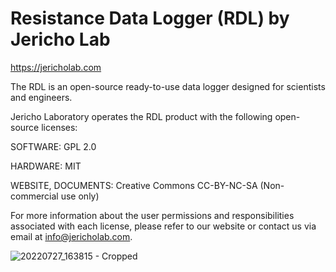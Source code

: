# Resistance Data Logger (RDL) by Jericho Lab

https://jericholab.com

The RDL is an open-source ready-to-use data logger designed for scientists and engineers.

Jericho Laboratory operates the RDL product with the following open-source licenses:

SOFTWARE: GPL 2.0 

HARDWARE: MIT  

WEBSITE, DOCUMENTS: Creative Commons CC-BY-NC-SA (Non-commercial use only) 

 
For more information about the user permissions and responsibilities associated with each license, 
please refer to our website or contact us via email at info@jericholab.com. 

![20220727_163815 - Cropped](https://user-images.githubusercontent.com/99691909/183455297-a81224b9-2fcf-4524-9ee1-423d9b2cfd38.jpg)

